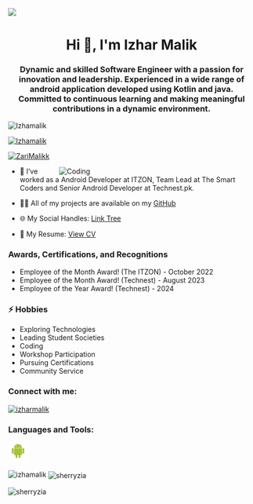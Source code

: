 <img src="https://user-images.githubusercontent.com/74038190/241765440-80728820-e06b-4f96-9c9e-9df46f0cc0a5.gif">
<h1 align="center">Hi 👋, I'm Izhar Malik</h1>
<h3 align="center">Dynamic and skilled Software Engineer with a passion for innovation and leadership. Experienced in a wide range of android application developed using Kotlin and java. Committed to continuous learning and making meaningful contributions in a dynamic environment.</h3>


<p align="left"> <img src="https://komarev.com/ghpvc/?username=Izhamalik&label=Profile%20views&color=0e75b6&style=flat" alt="Izhamalik" /> </p>

<p align="left"> <a href="https://github.com/ryo-ma/github-profile-trophy"><img src="https://github-profile-trophy.vercel.app/?username=Izhamalik" alt="Izhamalik" /></a> </p>

<p align="left"> <a href="https://twitter.com/ZariMalikk" target="blank"><img src="https://img.shields.io/twitter/follow/ZariMalikk?logo=twitter&style=for-the-badge" alt="ZariMalikk" /></a> </p>

<img align="right" alt="Coding" width="400" src="https://media.licdn.com/dms/image/D4E12AQGWZAOnLDRaQw/article-cover_image-shrink_600_2000/0/1656679844338?e=2147483647&v=beta&t=LXuiCyZghSphTvRRmE7VHke8tY9dUz1o6NTErlbbItQ">

- 🏢 I’ve worked as a Android Developer at ITZON, Team Lead at The Smart Coders and Senior Android Developer at Technest.pk.

- 👨‍💻 All of my projects are available on my [GitHub](https://github.com/Izhamalik)

 - 🌐 My Social Handles: [Link Tree](https://linktr.ee/izharmalik)

 - 📄 My Resume: [View CV](https://drive.google.com/file/d/180ZtMpLeYmj4KpewWG7m1k7uf4_qb3z2/view?usp=drivesdk)
   
### Awards, Certifications, and Recognitions

  
- Employee of the Month Award! (The ITZON) - October 2022
- Employee of the Month Award! (Technest) - August 2023
- Employee of the Year Award! (Technest) - 2024


<h3 align="left">⚡ Hobbies</h3>

- Exploring Technologies
- Leading Student Societies
- Coding
- Workshop Participation
- Pursuing Certifications
- Community Service


<h3 align="left">Connect with me:</h3>
<p align="left">
<a href="https://www.linkedin.com/in/izharmalik923" target="blank"><img align="center" src="https://raw.githubusercontent.com/rahuldkjain/github-profile-readme-generator/master/src/images/icons/Social/linked-in-alt.svg" alt="izharmalik" height="30" width="40" /></a>
</p>

<h3 align="left">Languages and Tools:</h3>
<p align="left"> <a href="https://developer.android.com" target="_blank" rel="noreferrer"> <img src="https://raw.githubusercontent.com/devicons/devicon/master/icons/android/android-original-wordmark.svg" alt="android" width="40" height="40"/> </a> 


<p><img align="left" src="https://github-readme-stats.vercel.app/api/top-langs?username=Izhamalik&show_icons=true&theme=vue-dark&locale=en&layout=compact" alt="izhamalik" /></p>

<p>&nbsp;<img align="center" src="https://github-readme-stats.vercel.app/api?username=Izhamalik&show_icons=true&theme=vue-dark&locale=en" alt="sherryzia" /></p>

<p><img align="center" src="https://github-readme-streak-stats.herokuapp.com/?user=Izhamalik&theme=vue-dark" alt="sherryzia" /></p>
